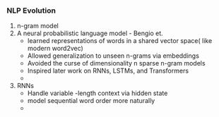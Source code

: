### NLP Evolution

1. n-gram model
2. A neural probabilistic language model - Bengio et.
     + learned representations of words in a shared vector space( like modern word2vec)
     + Allowed generalization to unseen n-grams via embeddings
     + Avoided the curse of dimensionality n sparse n-gram models
     + Inspired later work on RNNs, LSTMs, and Transformers
     - 
4. RNNs
     + Handle variable -length context via hidden state
     + model sequential word order more naturally
     + 

